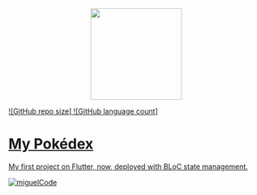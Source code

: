 <div align="center">
  <a href="https://github.com/miguelferreira7">
  <img height="180em" src="[https://github-readme-stats.vercel.app/api?username=rafaballerini&show_icons=true&theme=dracula&include_all_commits=true&count_private=true](https://user-images.githubusercontent.com/62122667/168495177-ecf97b58-ea5d-496c-afc1-60fa7fb99a34.png)"/>
</div>



![GitHub repo size]
![GitHub language count]
# My Pokédex

My first project on Flutter, now, deployed with BLoC state management.


[![miguelCode](https://github-readme-stats.vercel.app/api/top-langs/?username=miguelferreira7&hide=html&layout=compact&theme=default)](https://github.com/miguelferreira7/)
